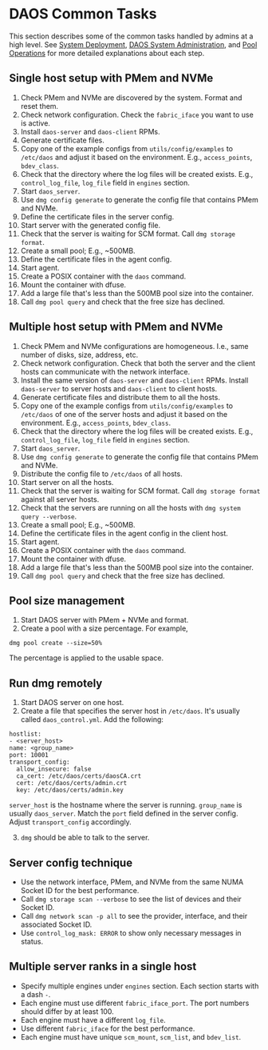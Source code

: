 # DAOS Common Tasks

This section describes some of the common tasks handled by admins at a high level. See [System Deployment](./deployment.md#system-deployment), [DAOS System Administration](./administration.md#daos-system-administration), and [Pool Operations](./pool_operations.md#pool-operations) for more detailed explanations about each step.

## Single host setup with PMem and NVMe

1. Check PMem and NVMe are discovered by the system. Format and reset them.
2. Check network configuration. Check the `fabric_iface` you want to use is active.
3. Install `daos-server` and `daos-client` RPMs.
4. Generate certificate files.
5. Copy one of the example configs from `utils/config/examples` to
`/etc/daos` and adjust it based on the environment. E.g., `access_points`,
`bdev_class`.
6. Check that the directory where the log files will be created exists. E.g.,
`control_log_file`, `log_file` field in `engines` section.
7. Start `daos_server`.
8. Use `dmg config generate` to generate the config file that contains PMem and
NVMe.
9. Define the certificate files in the server config.
10. Start server with the generated config file.
11. Check that the server is waiting for SCM format. Call `dmg storage format`.
12. Create a small pool; E.g., ~500MB.
13. Define the certificate files in the agent config.
14. Start agent.
15. Create a POSIX container with the `daos` command.
16. Mount the container with dfuse.
17. Add a large file that's less than the 500MB pool size into the container.
18. Call `dmg pool query` and check that the free size has declined.

## Multiple host setup with PMem and NVMe

1. Check PMem and NVMe configurations are homogeneous. I.e., same number of
disks, size, address, etc.
2. Check network configuration. Check that both the server and the client hosts
can communicate with the network interface.
3. Install the same version of `daos-server` and `daos-client` RPMs. Install `daos-server`
to server hosts and `daos-client` to client hosts.
4. Generate certificate files and distribute them to all the hosts.
5. Copy one of the example configs from `utils/config/examples` to
`/etc/daos` of one of the server hosts and adjust it based on the environment.
E.g., `access_points`, `bdev_class`.
6. Check that the directory where the log files will be created exists. E.g.,
`control_log_file`, `log_file` field in `engines` section.
7. Start `daos_server`.
8. Use `dmg config generate` to generate the config file that contains PMem and
NVMe.
9. Distribute the config file to `/etc/daos` of all hosts.
10. Start server on all the hosts.
11. Check that the server is waiting for SCM format. Call `dmg storage format` against all
server hosts.
12. Check that the servers are running on all the hosts with `dmg system query
--verbose`.
13. Create a small pool; E.g., ~500MB.
14. Define the certificate files in the agent config in the client host.
15. Start agent.
16. Create a POSIX container with the `daos` command.
17. Mount the container with dfuse.
18. Add a large file that's less than the 500MB pool size into the container.
19. Call `dmg pool query` and check that the free size has declined.

## Pool size management

1. Start DAOS server with PMem + NVMe and format.
2. Create a pool with a size percentage. For example,
```
dmg pool create --size=50%
```
The percentage is applied to the usable space.

## Run dmg remotely

1. Start DAOS server on one host.
2. Create a file that specifies the server host in `/etc/daos`. It's usually
called `daos_control.yml`. Add the following:
```
hostlist:
- <server_host>
name: <group_name>
port: 10001
transport_config:
  allow_insecure: false
  ca_cert: /etc/daos/certs/daosCA.crt
  cert: /etc/daos/certs/admin.crt
  key: /etc/daos/certs/admin.key
```
`server_host` is the hostname where the server is running. `group_name` is
usually `daos_server`. Match the `port` field defined in the server config.
Adjust `transport_config` accordingly.

3. `dmg` should be able to talk to the server.

## Server config technique

- Use the network interface, PMem, and NVMe from the same NUMA Socket ID for
the best performance.
- Call `dmg storage scan --verbose` to see the list of devices and their Socket
ID.
- Call `dmg network scan -p all` to see the provider, interface, and their
associated Socket ID.
- Use `control_log_mask: ERROR` to show only necessary messages in status.

## Multiple server ranks in a single host

- Specify multiple engines under `engines` section. Each section starts with a
dash `-`.
- Each engine must use different `fabric_iface_port`. The port numbers should
differ by at least 100.
- Each engine must have a different `log_file`.
- Use different `fabric_iface` for the best performance.
- Each engine must have unique `scm_mount`, `scm_list`, and `bdev_list`.
